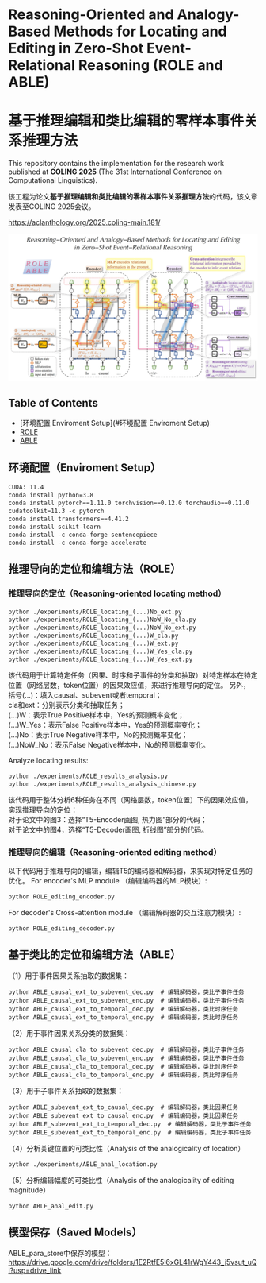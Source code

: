 # Reasoning-Oriented and Analogy-Based Methods for Locating and Editing in Zero-Shot Event-Relational Reasoning (ROLE and ABLE)
# 基于推理编辑和类比编辑的零样本事件关系推理方法

This repository contains the implementation for the research work published at **COLING 2025** (The 31st International Conference on Computational Linguistics).

该工程为论文**基于推理编辑和类比编辑的零样本事件关系推理方法**的代码，该文章发表至COLING 2025会议。

https://aclanthology.org/2025.coling-main.181/

<!-- [![Colab MEMIT Demo](https://colab.research.google.com/assets/colab-badge.svg)](https://colab.research.google.com/github/kmeng01/memit/blob/main/notebooks/memit.ipynb) -->

![image](logo_cover_photo/ROLE_ABLE_Cover_photo.jpg)

## Table of Contents
- [环境配置 Enviroment Setup](#环境配置 Enviroment Setup)
- [ROLE](#ROLE)
- [ABLE](#ABLE)

## 环境配置（Enviroment Setup）
```
CUDA: 11.4
conda install python=3.8
conda install pytorch==1.11.0 torchvision==0.12.0 torchaudio==0.11.0 cudatoolkit=11.3 -c pytorch
conda install transformers==4.41.2
conda install scikit-learn
conda install -c conda-forge sentencepiece
conda install -c conda-forge accelerate
```

## 推理导向的定位和编辑方法（ROLE）
### 推理导向的定位（Reasoning-oriented locating method）
```
python ./experiments/ROLE_locating_(...)No_ext.py
python ./experiments/ROLE_locating_(...)NoW_No_cla.py
python ./experiments/ROLE_locating_(...)NoW_No_ext.py
python ./experiments/ROLE_locating_(...)W_cla.py
python ./experiments/ROLE_locating_(...)W_ext.py
python ./experiments/ROLE_locating_(...)W_Yes_cla.py
python ./experiments/ROLE_locating_(...)W_Yes_ext.py
```
该代码用于计算特定任务（因果、时序和子事件的分类和抽取）对特定样本在特定位置（网络层数，token位置）的因果效应值，来进行推理导向的定位。
另外，  
括号(...)：填入causal、subevent或者temporal；  
cla和ext：分别表示分类和抽取任务；  
(...)W：表示True Positive样本中，Yes的预测概率变化；  
(...)W_Yes：表示False Positive样本中，Yes的预测概率变化；  
(...)No：表示True Negative样本中，No的预测概率变化；  
(...)NoW_No：表示False Negative样本中，No的预测概率变化。  

Analyze locating results:
```
python ./experiments/ROLE_results_analysis.py
python ./experiments/ROLE_results_analysis_chinese.py
```
该代码用于整体分析6种任务在不同（网络层数，token位置）下的因果效应值，实现推理导向的定位：  
对于论文中的图3：选择“T5-Encoder画图, 热力图”部分的代码；  
对于论文中的图4，选择“T5-Decoder画图, 折线图”部分的代码。  

### 推理导向的编辑（Reasoning-oriented editing method）
以下代码用于推理导向的编辑，编辑T5的编码器和解码器，来实现对特定任务的优化。
For encoder's MLP module （编辑编码器的MLP模块）:
```
python ROLE_editing_encoder.py
```
For decoder's Cross-attention module （编辑解码器的交互注意力模块）:
```
python ROLE_editing_decoder.py
```

## 基于类比的定位和编辑方法（ABLE）
（1）用于事件因果关系抽取的数据集：
```
python ABLE_causal_ext_to_subevent_dec.py  # 编辑解码器，类比子事件任务
python ABLE_causal_ext_to_subevent_enc.py  # 编辑编码器，类比子事件任务
python ABLE_causal_ext_to_temporal_dec.py  # 编辑解码器，类比时序任务
python ABLE_causal_ext_to_temporal_enc.py  # 编辑编码器，类比时序任务
```
（2）用于事件因果关系分类的数据集：
```
python ABLE_causal_cla_to_subevent_dec.py  # 编辑解码器，类比子事件任务
python ABLE_causal_cla_to_subevent_enc.py  # 编辑编码器，类比子事件任务
python ABLE_causal_cla_to_temporal_dec.py  # 编辑解码器，类比时序任务
python ABLE_causal_cla_to_temporal_enc.py  # 编辑编码器，类比时序任务
```
（3）用于子事件关系抽取的数据集：
```
python ABLE_subevent_ext_to_causal_dec.py  # 编辑解码器，类比因果任务
python ABLE_subevent_ext_to_causal_enc.py  # 编辑编码器，类比因果任务
python ABLE_subevent_ext_to_temporal_dec.py  # 编辑解码器，类比子事件任务
python ABLE_subevent_ext_to_temporal_enc.py  # 编辑编码器，类比子事件任务
```
（4）分析关键位置的可类比性（Analysis of the analogicality of location）
```
python ./experiments/ABLE_anal_location.py
```
（5）分析编辑幅度的可类比性（Analysis of the analogicality of editing magnitude）
```
python ABLE_anal_edit.py
```

## 模型保存（Saved Models）
ABLE_para_store中保存的模型：https://drive.google.com/drive/folders/1E2RtfE5l6xGL41rWgY443_j5vsut_uQi?usp=drive_link
